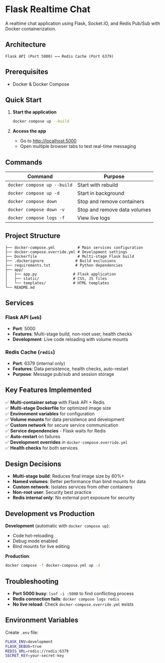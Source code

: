 # Flask Realtime Chat

A realtime chat application using Flask, Socket.IO, and Redis Pub/Sub with Docker containerization.

## Architecture

```
Flask API (Port 5000) ←→ Redis Cache (Port 6379)
```

## Prerequisites

- Docker & Docker Compose

## Quick Start

1. **Start the application**
   ```bash
   docker compose up --build
   ```

2. **Access the app**
   - Go to [http://localhost:5000](http://localhost:5000)
   - Open multiple browser tabs to test real-time messaging

## Commands

| Command | Purpose |
|---------|---------|
| `docker compose up --build` | Start with rebuild |
| `docker compose up -d` | Start in background |
| `docker compose down` | Stop and remove containers |
| `docker compose down -v` | Stop and remove data volumes |
| `docker compose logs -f` | View live logs |

## Project Structure

```
├── docker-compose.yml          # Main services configuration
├── docker-compose.override.yml # Development settings
├── Dockerfile                  # Multi-stage Flask build
├── .dockerignore              # Build exclusions
├── requirements.txt           # Python dependencies
├── app/
│   ├── app.py                # Flask application
│   ├── static/               # CSS, JS files
│   └── templates/            # HTML templates
└── README.md
```

## Services

### Flask API (`web`)
- **Port**: 5000
- **Features**: Multi-stage build, non-root user, health checks
- **Development**: Live code reloading with volume mounts

### Redis Cache (`redis`)
- **Port**: 6379 (internal only)
- **Features**: Data persistence, health checks, auto-restart
- **Purpose**: Message pub/sub and session storage

## Key Features Implemented

✅ **Multi-container setup** with Flask API + Redis  
✅ **Multi-stage Dockerfile** for optimized image size  
✅ **Environment variables** for configuration  
✅ **Volume mounts** for data persistence and development  
✅ **Custom network** for secure service communication  
✅ **Service dependencies** - Flask waits for Redis  
✅ **Auto-restart** on failures  
✅ **Development overrides** in `docker-compose.override.yml`  
✅ **Health checks** for both services  

## Design Decisions

- **Multi-stage build**: Reduces final image size by 60%+
- **Named volumes**: Better performance than bind mounts for data
- **Custom network**: Isolates services from other containers  
- **Non-root user**: Security best practice
- **Redis internal only**: No external port exposure for security

## Development vs Production

**Development** (automatic with `docker compose up`):
- Code hot-reloading
- Debug mode enabled
- Bind mounts for live editing

**Production**:
```bash
docker compose -f docker-compose.yml up -d
```

## Troubleshooting

- **Port 5000 busy**: `lsof -i :5000` to find conflicting process
- **Redis connection fails**: `docker compose logs redis`
- **No live reload**: Check `docker-compose.override.yml` exists

## Environment Variables

Create `.env` file:
```bash
FLASK_ENV=development
FLASK_DEBUG=true
REDIS_URL=redis://redis:6379
SECRET_KEY=your-secret-key
```